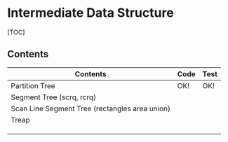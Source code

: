 # Intermediate Data Structure



[TOC]



## Contents

| Contents                                       | Code | Test |
| ---------------------------------------------- | ---- | ---- |
| Partition Tree                                 | OK!  | OK!  |
| Segment Tree (scrq, rcrq)                      |      |      |
| Scan Line Segment Tree (rectangles area union) |      |      |
| Treap                                          |      |      |
|                                                |      |      |
|                                                |      |      |
|                                                |      |      |
